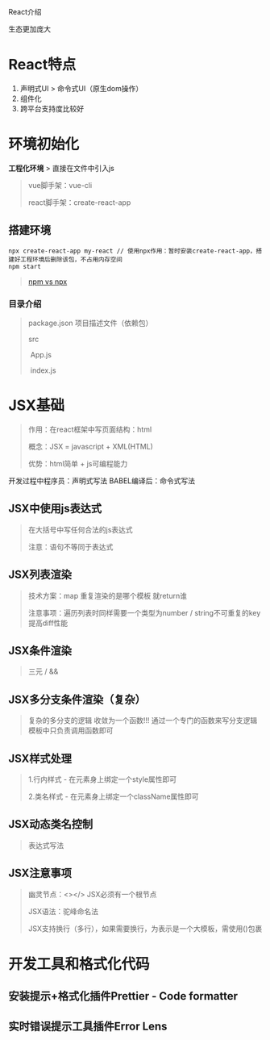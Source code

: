 React介绍

生态更加庞大

# React特点

1. 声明式UI > 命令式UI（原生dom操作）
2. 组件化
3. 跨平台支持度比较好

# 环境初始化

**工程化环境** > 直接在文件中引入js

> vue脚手架：vue-cli
>
> react脚手架：create-react-app

## 搭建环境

```
npx create-react-app my-react // 使用npx作用：暂时安装create-react-app，搭建好工程环境后删除该包，不占用内存空间
npm start
```

> [npm vs npx](https://blog.csdn.net/qq_45947664/article/details/127856736?ydreferer=aHR0cHM6Ly93d3cuYmFpZHUuY29tL2xpbms%2FdXJsPTRaWS1yRGwzZGFmWGtKaTZ1XzEwV2RNQjBWUTB2T0IySkNKRy11bmZ5eUhsZnc3NU53SHJHR25tbkFicE9sTzZZWEYwWlNtcXRqc3dHa1hCclpxNy1MZkdCQXo5R3ktcTZrTVh5UUtzTldHJndkPSZlcWlkPTkxZmFhNTg2MDAwZjgwZTcwMDAwMDAwNjY0M2FhM2E5)

### 目录介绍

> package.json	项目描述文件（依赖包）
>
> src
>
> ​	App.js
>
> ​	index.js

# JSX基础

> 作用：在react框架中写页面结构：html
>
> 概念：JSX = javascript + XML(HTML)
>
> 优势：html简单 + js可编程能力

开发过程中程序员：声明式写法		BABEL编译后：命令式写法

## JSX中使用js表达式

> 在大括号中写任何合法的js表达式
>
> 注意：语句不等同于表达式

## JSX列表渲染

> 技术方案：map 重复渲染的是哪个模板 就return谁
>
> 注意事项：遍历列表时同样需要一个类型为number / string不可重复的key提高diff性能

## JSX条件渲染

> 三元 / &&

## JSX多分支条件渲染（复杂）

> 复杂的多分支的逻辑 收敛为一个函数!!! 通过一个专门的函数来写分支逻辑 模板中只负责调用函数即可

## JSX样式处理

> 1.行内样式 - 在元素身上绑定一个style属性即可
>
> 2.类名样式 - 在元素身上绑定一个className属性即可

## JSX动态类名控制

> 表达式写法

## JSX注意事项

> 幽灵节点：<></>		JSX必须有一个根节点
>
> JSX语法：驼峰命名法
>
> JSX支持换行（多行），如果需要换行，为表示是一个大模板，需使用()包裹

# 开发工具和格式化代码

## 安装提示+格式化插件Prettier - Code formatter

## 实时错误提示工具插件Error Lens

